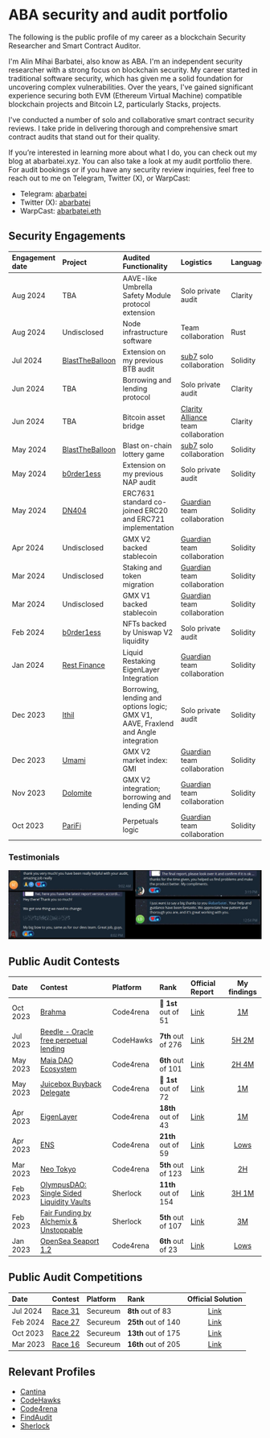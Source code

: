 # ABA security and audit portfolio

The following is the public profile of my career as a blockchain Security Researcher and Smart Contract Auditor.

I'm Alin Mihai Barbatei, also know as ABA. I'm an independent security researcher with a strong focus on blockchain security. My career started in traditional software security, which has given me a solid foundation for uncovering complex vulnerabilities. Over the years, I've gained significant experience securing both EVM (Ethereum Virtual Machine) compatible blockchain projects and Bitcoin L2, particularly Stacks, projects.

I've conducted a number of solo and collaborative smart contract security reviews. I take pride in delivering thorough and comprehensive smart contract audits that stand out for their quality.

If you’re interested in learning more about what I do, you can check out my blog at abarbatei.xyz. You can also take a look at my audit portfolio there. For audit bookings or if you have any security review inquiries, feel free to reach out to me on Telegram, Twitter (X), or WarpCast:

- Telegram: [abarbatei](https://t.me/abarbatei)
- Twitter (X): [abarbatei](https://x.com/abarbatei)
- WarpCast: [abarbatei.eth](https://warpcast.com/abarbatei.eth)


## Security Engagements

| Engagement date | Project | Audited Functionality | Logistics | Language | Report |
|:-|:-|:-|:-|:-|:-:|
| Aug 2024 | TBA | AAVE-like Umbrella Safety Module protocol extension | Solo private audit | Clarity | TBA |
| Aug 2024 | Undisclosed | Node infrastructure software | Team collaboration | Rust | - |
| Jul 2024 | [BlastTheBalloon](https://x.com/blasttheballoon) |  Extension on my previous BTB audit | [sub7](https://sub7.xyz/) solo collaboration | Solidity | [Blast the Balloon Extension Security Assessment Findings Report.pdf](https://drive.google.com/file/d/1vEWf-srM3sXQ15R3Gq9gU7_T-_D5pcYM/view) |
| Jun 2024 | TBA | Borrowing and lending protocol | Solo private audit | Clarity | TBA |
| Jun 2024 | TBA | Bitcoin asset bridge | [Clarity Alliance](https://x.com/ClarAllianceSTX) team collaboration | Clarity | TBA |
| May 2024 | [BlastTheBalloon](https://x.com/blasttheballoon) |  Blast on-chain lottery game  | [sub7](https://sub7.xyz/) solo collaboration | Solidity | - |
| May 2024 | [b0rder1ess](https://borderless.art/) | Extension on my previous NAP audit | Solo private audit | Solidity | [b0rder1ess-NAP_Extension_Audit_Report.pdf](https://github.com/abarbatei/audits/tree/main/reports/solo-audits/b0rder1ess-NAP_Extension_Audit_Report.pdf) |
| May 2024 | [DN404](http://dn404.org/) | ERC7631 standard co-joined ERC20 and ERC721 implementation | [Guardian](https://guardianaudits.com/) team collaboration | Solidity | [2024-05-13_DN404.pdf](https://github.com/GuardianAudits/Audits/blob/main/DN404/2024-05-13_DN404.pdf) |
| Apr 2024 | Undisclosed | GMX V2 backed stablecoin | [Guardian](https://guardianaudits.com/) team collaboration | Solidity | - |
| Mar 2024 | Undisclosed | Staking and token migration | [Guardian](https://guardianaudits.com/) team collaboration | Solidity | - |
| Mar 2024 | Undisclosed | GMX V1 backed stablecoin | [Guardian](https://guardianaudits.com/) team collaboration | Solidity | - |
| Feb 2024 | [b0rder1ess](https://borderless.art/) | NFTs backed by Uniswap V2 liquidity | Solo private audit | Solidity | [b0rder1ess-Native_Assurance_Protocol_Audit_Report-v1.1.pdf](https://github.com/abarbatei/audits/tree/main/reports/solo-audits/b0rder1ess-Native_Assurance_Protocol_Audit_Report-v1.1.pdf) |
| Jan 2024 | [Rest Finance](https://www.restfinance.xyz/) |  Liquid Restaking EigenLayer Integration | [Guardian](https://guardianaudits.com/) team collaboration | Solidity | [2024-01-26_Rest_Finance.pdf](https://github.com/GuardianAudits/Audits/blob/main/RestFinance/2024-01-26_Rest_Finance.pdf) |
| Dec 2023 | [Ithil](https://ithil.fi/) | Borrowing, lending and options logic; GMX V1, AAVE, Fraxlend and Angle integration | Solo private audit | Solidity | [Ithil-v2-Security-Review-v105.pdf](https://github.com/abarbatei/audits/tree/main/reports/solo-audits/Ithil-v2-Security-Review-v105.pdf) |
| Dec 2023 | [Umami](https://umami.finance/) | GMX V2 market index: GMI | [Guardian](https://guardianaudits.com/) team collaboration | Solidity | [2024-01-10_Umami.pdf](https://github.com/GuardianAudits/Audits/blob/main/Umami/2024-01-10_Umami.pdf) |
| Nov 2023 | [Dolomite](https://dolomite.io/) | GMX V2 integration; borrowing and lending GM | [Guardian](https://guardianaudits.com/) team collaboration | Solidity | [2023-01-11_Dolomite.pdf](https://github.com/GuardianAudits/Audits/blob/main/Dolomite/2023-01-11_Dolomite.pdf) |
| Oct 2023 | [PariFi](https://parifi.org/) | Perpetuals logic | [Guardian](https://guardianaudits.com/) team collaboration | Solidity | [11-15-2023_PariFi.pdf](https://github.com/GuardianAudits/Audits/blob/main/PariFi/11-15-2023_PariFi.pdf) |

### Testimonials

![testimonials](https://raw.githubusercontent.com/abarbatei/audits/main/reports/testimonials/testimonials-1.png)


## Public Audit Contests

| Date | Contest | Platform  | Rank | Official Report | My findings |
|:-|:-|:-|:-|:-|:-:|
| Oct 2023 | [Brahma](https://code4rena.com/contests/2023-10-brahma) |  Code4rena | 🥇 **1st** out of 51 | [Link](https://code4rena.com/reports/2023-10-brahma) | [1M](https://code4rena.com/reports/2023-10-brahma#m-03-protocol-is-not-eip712-compliant-incorrect-typehash-for-validation-and-transaction-structures) |
| Jul 2023 | [Beedle - Oracle free perpetual lending](https://www.codehawks.com/contests/clkbo1fa20009jr08nyyf9wbx) |  CodeHawks | **7th** out of 276 | [Link](https://www.codehawks.com/report/clkbo1fa20009jr08nyyf9wbx) | [5H 2M](https://github.com/abarbatei/audits/tree/main/reports/contests/2023-07-beedle.md) |
| May 2023 | [Maia DAO Ecosystem](https://code4rena.com/contests/2023-05-maia-dao-ecosystem#top) |  Code4rena | **6th** out of 101 | [Link](https://code4rena.com/reports/2023-05-maia) | [2H 4M](https://github.com/abarbatei/audits/tree/main/reports/contests/2023-05-maia-dao-ecosystem.md) |
| May 2023 | [Juicebox Buyback Delegate](https://code4rena.com/contests/2023-05-juicebox-buyback-delegate#top) | Code4rena | 🥇 **1st** out of 72 | [Link](https://code4rena.com/reports/2023-05-juicebox) | [1M](https://github.com/abarbatei/audits/tree/main/reports/contests/2023-05-juicebox.md) |
| Apr 2023 | [EigenLayer](https://code4rena.com/contests/2023-04-eigenlayer-contest#top) | Code4rena | **18th** out of 43 | [Link](https://code4rena.com/reports/2023-04-eigenlayer) | [1M](https://github.com/abarbatei/audits/tree/main/reports/contests/2023-04-eigenlayer.md) |
| Apr 2023 | [ENS](https://code4rena.com/contests/2023-04-ens-contest#top) | Code4rena | **21th** out of 59 | [Link](https://code4rena.com/reports/2023-04-ens) | [Lows](https://github.com/abarbatei/audits/tree/main/reports/contests/2023-04-ens.md) |
| Mar 2023 | [Neo Tokyo](https://code4rena.com/contests/2023-03-neo-tokyo-contest) | Code4rena | **5th** out of 123 | [Link](https://code4rena.com/reports/2023-03-neotokyo) | [2H](https://github.com/abarbatei/audits/tree/main/reports/contests/2023-03-neo-tokyo-contest.md) |
| Feb 2023 | [OlympusDAO: Single Sided Liquidity Vaults](https://app.sherlock.xyz/audits/contests/50) | Sherlock | **11th** out of 154 | [Link](https://github.com/sherlock-audit/2023-02-olympus-judging/blob/main/Audit_Report.pdf) | [3H 1M](https://github.com/abarbatei/audits/tree/main/reports/contests/2023-02-olympus.md) |
| Feb 2023 | [Fair Funding by Alchemix & Unstoppable](https://app.sherlock.xyz/audits/contests/42) | Sherlock | **5th** out of 107 | [Link](https://github.com/sherlock-audit/2023-02-fair-funding-judging/blob/main/Audit_Report.pdf) | [3M](https://github.com/abarbatei/audits/tree/main/reports/contests/2023-02-fair-funding.md) |
| Jan 2023 | [OpenSea Seaport 1.2](https://code4rena.com/contests/2023-01-opensea-seaport-12-contest) |  Code4rena | **6th** out of 23 | [Link](https://code4rena.com/reports/2023-01-opensea) | [Lows](https://github.com/abarbatei/audits/tree/main/reports/contests/2023-01-opensea-seaport-12.md) |


## Public Audit Competitions  

| Date | Contest |  Platform  | Rank | Official Solution |
|:-|:-|:-|:-|:-:|
| Jul 2024 | [Race 31](https://x.com/TheSecureum/status/1819725988479279418) | Secureum | **8th** out of 83 | [Link](https://ventral.digital/posts/2024/7/30/race-31-of-the-secureum-bootcamp-epoch-infinity/) |
| Feb 2024 | [Race 27](https://x.com/TheSecureum/status/1764978040155898215) | Secureum | **25th** out of 140 | [Link](https://ventral.digital/posts/2024/3/4/race-27-of-the-secureum-bootcamp-epoch-infinity/) |
| Oct 2023 | [Race 22](https://x.com/TheSecureum/status/1716107276287623196) | Secureum | **13th** out of 175 | [Link](https://ventral.digital/posts/2023/10/3/race-22-of-the-secureum-bootcamp-epoch-infinity) |
| Mar 2023 | [Race 16](https://x.com/TheSecureum/status/1643636512733396992) | Secureum | **16th** out of 205 | [Link](https://ventral.digital/posts/2023/4/1/race-16-of-the-secureum-bootcamp-epoch-infinity) |


## Relevant Profiles
- [Cantina](https://cantina.xyz/u/abarbatei)
- [CodeHawks](https://www.codehawks.com/profile/clk43rqfo0008mg084q0ema3g)
- [Code4rena](https://code4rena.com/@ABA)
- [FindAudit](https://app.findaudit.xyz/p/abarbatei)
- [Sherlock](https://audits.sherlock.xyz/watson/ABA)

